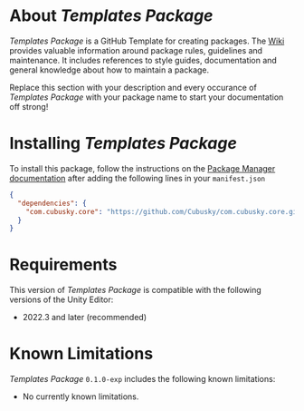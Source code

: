 # About _Templates Package_
_Templates Package_ is a GitHub Template for creating packages. The [Wiki](https://cubusky.github.io/com.cubusky.templates.package) provides valuable information around package rules, guidelines and maintenance. It includes references to style guides, documentation and general knowledge about how to maintain a package.

Replace this section with your description and every occurance of _Templates Package_ with your package name to start your documentation off strong!

# Installing _Templates Package_
To install this package, follow the instructions on the [Package Manager documentation](https://docs.unity3d.com/Manual/upm-ui-giturl.html) after adding the following lines in your `manifest.json`
```json
{
  "dependencies": {
    "com.cubusky.core": "https://github.com/Cubusky/com.cubusky.core.git"
  }
}
```

# Requirements
This version of _Templates Package_ is compatible with the following versions of the Unity Editor:
- 2022.3 and later (recommended)

# Known Limitations
_Templates Package_ `0.1.0-exp` includes the following known limitations:
- No currently known limitations.
